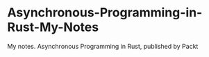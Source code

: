 # Asynchronous-Programming-in-Rust-My-Notes
My notes. Asynchronous Programming in Rust, published by Packt
